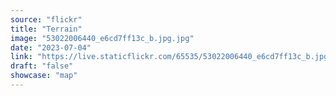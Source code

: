```yaml
---
source: "flickr"
title: "Terrain"
image: "53022006440_e6cd7ff13c_b.jpg.jpg"
date: "2023-07-04"
link: "https://live.staticflickr.com/65535/53022006440_e6cd7ff13c_b.jpg"
draft: "false"
showcase: "map"
---
```

